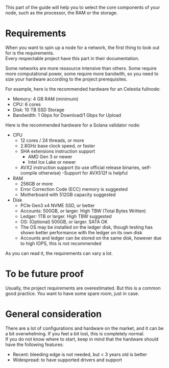 This part of the guide will help you to select the core components of your node, such as the processor, the RAM or the storage.  

# Requirements
When you want to spin up a node for a network, the first thing to look out for is the requirements.  
Every respectable project have this part in their documentation.  

Some networks are more ressource intensive than others. Some require more computational power, some require more bandwith, so you need to size your hardware according to the project prerequisites.  


For example, here is the recommended hardware for an Celestia fullnode:
- Memory: 4 GB RAM (minimum)
- CPU: 6 cores
- Disk: 10 TB SSD Storage
- Bandwidth: 1 Gbps for Download/1 Gbps for Upload

Here is the recommended hardware for a Solana validator node:
- CPU
    - 12 cores / 24 threads, or more
    - 2.8GHz base clock speed, or faster
    - SHA extensions instruction support
        - AMD Gen 3 or newer
        - Intel Ice Lake or newer
    - AVX2 instruction support (to use official release binaries, self-compile otherwise)
    -Support for AVX512f is helpful
- RAM
    - 256GB or more
    - Error Correction Code (ECC) memory is suggested
    - Motherboard with 512GB capacity suggested
- Disk
    - PCIe Gen3 x4 NVME SSD, or better
    - Accounts: 500GB, or larger. High TBW (Total Bytes Written)
    - Ledger: 1TB or larger. High TBW suggested
    - OS: (Optional) 500GB, or larger. SATA OK
    - The OS may be installed on the ledger disk, though testing has shown better performance with the ledger on its own disk
    - Accounts and ledger can be stored on the same disk, however due to high IOPS, this is not recommended

As you can read it, the requirements can vary a lot.

# To be future proof
Usually, the project requirements are overestimated. But this is a common good practice. You want to have some spare room, just in case.

# General consideration
There are a lot of configurations and hardware on the market, and it can be a bit overwhelming. If you feel a bit lost, this is completely normal.  
If you do not know where to start, keep in mind that the hardware should have the following features:
- Recent: bleeding edge is not needed, but < 3 years old is better
- Widespread: to have supported drivers and support
